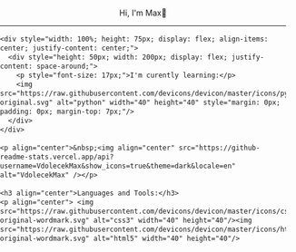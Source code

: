 <!DOCTYPE html>
<html lang="en">
<head>
  <meta name="viewport" content="width=device-width, initial-scale=1.0">
</head>

<body style="height: 500px; margin: 0px; padding: 0px;">
    <p style="text-align: center;">Hi, I'm Max👋</p>
    <hr>

    <div style="width: 100%; height: 75px; display: flex; align-items: center; justify-content: center;">
      <div style="height: 50px; width: 200px; display: flex; justify-content: space-around;">
        <p style="font-size: 17px;">I'm curently learning:</p>
        <img src="https://raw.githubusercontent.com/devicons/devicon/master/icons/python/python-original.svg" alt="python" width="40" height="40" style="margin: 0px; padding: 0px; margin-top: 7px;"/>
      </div>
    </div>

    <p align="center">&nbsp;<img align="center" src="https://github-readme-stats.vercel.app/api?username=VdolecekMax&show_icons=true&theme=dark&locale=en" alt="VdolecekMax" /></p>

    <h3 align="center">Languages and Tools:</h3>
    <p align="center"> <img src="https://raw.githubusercontent.com/devicons/devicon/master/icons/css3/css3-original-wordmark.svg" alt="css3" width="40" height="40"/><img src="https://raw.githubusercontent.com/devicons/devicon/master/icons/html5/html5-original-wordmark.svg" alt="html5" width="40" height="40"/> 

</body>
